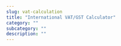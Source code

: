 ```yaml
---
slug: vat-calculation
title: "International VAT/GST Calculator"
category: ""
subcategory: ""
description: ""
---
```


